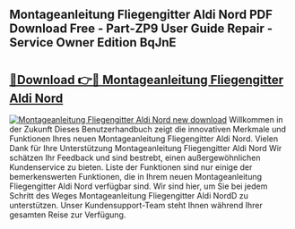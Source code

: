 ## Montageanleitung Fliegengitter Aldi Nord PDF Download Free - Part-ZP9 User Guide Repair - Service Owner Edition BqJnE

# <h2><a href="http://df7ifc.blite.top/?on=Montageanleitung+Fliegengitter+Aldi+Nord">🔗Download 👉🔴 Montageanleitung Fliegengitter Aldi Nord</a></h2>

[![Montageanleitung Fliegengitter Aldi Nord new download](https://i.imgur.com/lujVjoI.png)](http://df7ifc.blite.top/?on=Montageanleitung+Fliegengitter+Aldi+Nord)
Willkommen in der Zukunft Dieses Benutzerhandbuch zeigt die innovativen Merkmale und Funktionen Ihres neuen Montageanleitung Fliegengitter Aldi Nord. Vielen Dank für Ihre Unterstützung Montageanleitung Fliegengitter Aldi Nord Wir schätzen Ihr Feedback und sind bestrebt, einen außergewöhnlichen Kundenservice zu bieten. Liste der Funktionen sind nur einige der bemerkenswerten Funktionen, die in Ihrem neuen Montageanleitung Fliegengitter Aldi Nord verfügbar sind. Wir sind hier, um Sie bei jedem Schritt des Weges Montageanleitung Fliegengitter Aldi NordD zu unterstützen. Unser Kundensupport-Team steht Ihnen während Ihrer gesamten Reise zur Verfügung.
